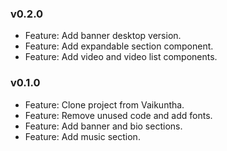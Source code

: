 ### v0.2.0

-   Feature: Add banner desktop version.
-   Feature: Add expandable section component.
-   Feature: Add video and video list components.

### v0.1.0

-   Feature: Clone project from Vaikuntha.
-   Feature: Remove unused code and add fonts.
-   Feature: Add banner and bio sections.
-   Feature: Add music section.
